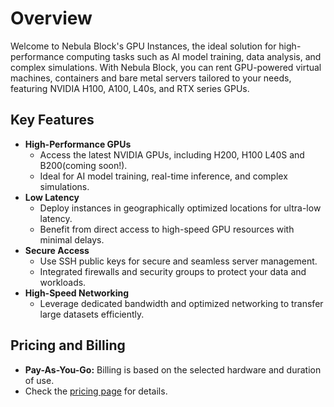 
# Overview
Welcome to Nebula Block's GPU Instances, the ideal solution for high-performance computing tasks 
such as AI model training, data analysis, and complex simulations. With Nebula Block, you can rent 
GPU-powered virtual machines, containers and bare metal servers tailored to your needs, featuring 
NVIDIA H100, A100, L40s, and RTX series GPUs.

## Key Features
- **High-Performance GPUs**
  - Access the latest NVIDIA GPUs, including H200, H100 L40S and B200(coming soon!).
  - Ideal for AI model training, real-time inference, and complex simulations.
- **Low Latency**
  - Deploy instances in geographically optimized locations for ultra-low latency.
  - Benefit from direct access to high-speed GPU resources with minimal delays.
- **Secure Access**
  - Use SSH public keys for secure and seamless server management.
  - Integrated firewalls and security groups to protect your data and workloads.
- **High-Speed Networking**
  - Leverage dedicated bandwidth and optimized networking to transfer large datasets efficiently.

## Pricing and Billing
- **Pay-As-You-Go:** Billing is based on the selected hardware and duration of use.
- Check the [pricing page](https://nebula-block.com/pricing) for details.